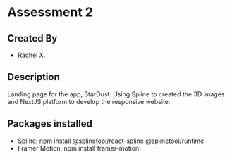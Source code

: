 # Assessment 2

## Created By
- Rachel X.

## Description
Landing page for the app, StarDust. Using Spline to created the 3D images and NextJS platform to develop the responsive website.

## Packages installed
- Spline: npm install @splinetool/react-spline @splinetool/runtime
- Framer Motion: npm install framer-motion
